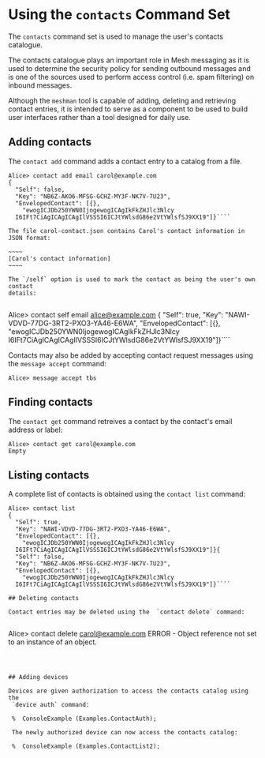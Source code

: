 
# Using the `contacts` Command Set

The `contacts` command set is used to manage the user's contacts catalogue.

The contacts catalogue plays an important role in Mesh messaging as it is used to 
determine the security policy for sending outbound messages and is one of the
sources used to perform access control (i.e. spam filtering) on inbound messages.

Although the `meshman` tool is capable of adding, deleting and retrieving
contact entries, it is intended to serve as a component to be used to build user
interfaces rather than a tool designed for daily use.

## Adding contacts

The `contact add` command adds a contact entry to a catalog from
a file. 


````
Alice> contact add email carol@example.com
{
  "Self": false,
  "Key": "NB6Z-AKO6-MFSG-GCHZ-MY3F-NK7V-7U23",
  "EnvelopedContact": [{},
    "ewogICJDb250YWN0IjogewogICAgIkFkZHJlc3Nlcy
  I6IFt7CiAgICAgICAgIlVSSSI6ICJtYWlsdG86e2VtYWlsfSJ9XX19"]}````

The file carol-contact.json contains Carol's contact information in
JSON format:

~~~~
[Carol's contact information]
~~~~

The `/self` option is used to mark the contact as being the user's own contact
details:


````
Alice> contact self email alice@example.com
{
  "Self": true,
  "Key": "NAWI-VDVD-77DG-3RT2-PXO3-YA46-E6WA",
  "EnvelopedContact": [{},
    "ewogICJDb250YWN0IjogewogICAgIkFkZHJlc3Nlcy
  I6IFt7CiAgICAgICAgIlVSSSI6ICJtYWlsdG86e2VtYWlsfSJ9XX19"]}````

Contacts may also be added by accepting contact request messages using the 
`message accept` command:


````
Alice> message accept tbs
````

## Finding contacts

The `contact get` command retreives a contact by the contact's 
email address or label:


````
Alice> contact get carol@example.com
Empty
````

## Listing contacts

A complete list of contacts is obtained using the  `contact list` command:


````
Alice> contact list
{
  "Self": true,
  "Key": "NAWI-VDVD-77DG-3RT2-PXO3-YA46-E6WA",
  "EnvelopedContact": [{},
    "ewogICJDb250YWN0IjogewogICAgIkFkZHJlc3Nlcy
  I6IFt7CiAgICAgICAgIlVSSSI6ICJtYWlsdG86e2VtYWlsfSJ9XX19"]}{
  "Self": false,
  "Key": "NB6Z-AKO6-MFSG-GCHZ-MY3F-NK7V-7U23",
  "EnvelopedContact": [{},
    "ewogICJDb250YWN0IjogewogICAgIkFkZHJlc3Nlcy
  I6IFt7CiAgICAgICAgIlVSSSI6ICJtYWlsdG86e2VtYWlsfSJ9XX19"]}````

## Deleting contacts

Contact entries may be deleted using the  `contact delete` command:


````
Alice> contact delete carol@example.com
ERROR - Object reference not set to an instance of an object.
````



## Adding devices

Devices are given authorization to access the contacts catalog using the 
 `device auth` command:

 %  ConsoleExample (Examples.ContactAuth);

 The newly authorized device can now access the contacts catalog:

 %  ConsoleExample (Examples.ContactList2);

